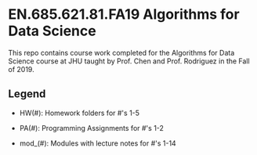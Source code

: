 # EN.685.621.81.FA19 Algorithms for Data Science
This repo contains course work completed for the Algorithms for Data Science course at JHU taught by Prof. Chen and Prof. Rodriguez in the Fall of 2019.

## Legend
- HW(#): Homework folders for #'s 1-5

- PA(#): Programming Assignments for #'s 1-2

- mod_(#): Modules with lecture notes for #'s 1-14
